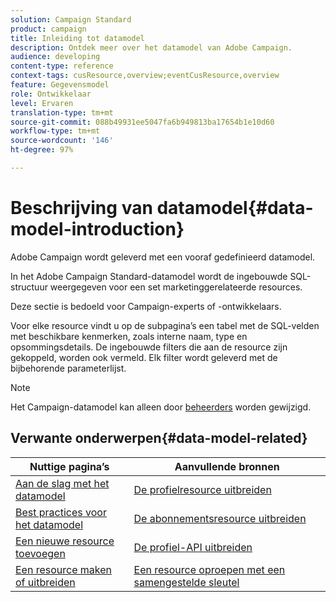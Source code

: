 ```yaml
---
solution: Campaign Standard
product: campaign
title: Inleiding tot datamodel
description: Ontdek meer over het datamodel van Adobe Campaign.
audience: developing
content-type: reference
context-tags: cusResource,overview;eventCusResource,overview
feature: Gegevensmodel
role: Ontwikkelaar
level: Ervaren
translation-type: tm+mt
source-git-commit: 088b49931ee5047fa6b949813ba17654b1e10d60
workflow-type: tm+mt
source-wordcount: '146'
ht-degree: 97%

---
```



# Beschrijving van datamodel{#data-model-introduction}

Adobe Campaign wordt geleverd met een vooraf gedefinieerd datamodel.

In het Adobe Campaign Standard-datamodel wordt de ingebouwde SQL-structuur weergegeven voor een set marketinggerelateerde resources.

Deze sectie is bedoeld voor Campaign-experts of -ontwikkelaars.

Voor elke resource vindt u op de subpagina’s een tabel met de SQL-velden met beschikbare kenmerken, zoals interne naam, type en opsommingsdetails. De ingebouwde filters die aan de resource zijn gekoppeld, worden ook vermeld. Elk filter wordt geleverd met de bijbehorende parameterlijst.

>[!NOTE]
>Het Campaign-datamodel kan alleen door [beheerders](../../administration/using/users-management.md#functional-administrators) worden gewijzigd.

## Verwante onderwerpen{#data-model-related}

| Nuttige pagina’s | Aanvullende bronnen |
|---|---|
| [Aan de slag met het datamodel](data-model-concepts.md) | [De profielresource uitbreiden](extending-the-profile-resource-with-a-new-field.md) |
| [Best practices voor het datamodel](data-model-best-practices.md) | [De abonnementsresource uitbreiden](extending-the-subscriptions-to-an-application-resource.md) |
| [Een nieuwe resource toevoegen](key-steps-to-add-a-resource.md) | [De profiel-API uitbreiden](about-extending-the-api.md) |
| [Een resource maken of uitbreiden](creating-or-extending-the-resource.md) | [Een resource oproepen met een samengestelde sleutel](uc-calling-resource-id-key.md) |
